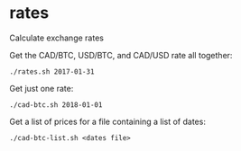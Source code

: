 # rates

Calculate exchange rates 


Get the CAD/BTC, USD/BTC, and CAD/USD rate all together:

```
./rates.sh 2017-01-31 
```

Get just one rate:

```
./cad-btc.sh 2018-01-01
```

Get a list of prices for a file containing a list of dates:

```
./cad-btc-list.sh <dates file>
```
